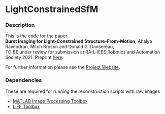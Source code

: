 # LightConstrainedSfM

### Description
This is the code for the paper   
**Burst Imaging for Light-Constrained Structure-From-Motion**, Ahalya Ravendran, Mitch Bryson and Donald G. Dansereau,   
TO BE under review for submission at RA-L IEEE Robotics and Automation Society 2021. Preprint [here](https://arxiv.org/abs/xxxx.xxxxx).  

For further information please see the [Project Website](https://roboticimaging.org/Projects/BurstSfM).

### Dependencies
These are required for running the reconstruction scripts with raw images
- [MATLAB Image Processing Toolbox](https://au.mathworks.com/products/image.html)  
- [LiFF Toolbox](https://github.com/doda42/LiFF)  
